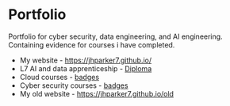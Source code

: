 # Portfolio
Portfolio for cyber security, data engineering, and AI engineering.
Containing evidence for courses i have completed.

- My website - https://jhparker7.github.io/
- L7 AI and data apprenticeship - [Diploma](courses/L7_AI_data_apprenticeship/readme.md)
- Cloud courses - [badges](courses/AWS/readme.md)
- Cyber security courses - [badges](courses/cyber_security/readme.md)
- My old website - https://jhparker7.github.io/old
